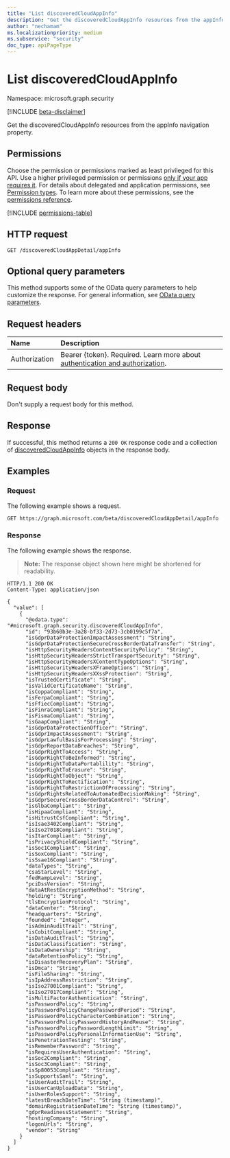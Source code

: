 ```yaml
---
title: "List discoveredCloudAppInfo"
description: "Get the discoveredCloudAppInfo resources from the appInfo navigation property."
author: "nechamam"
ms.localizationpriority: medium
ms.subservice: "security"
doc_type: apiPageType
---
```


# List discoveredCloudAppInfo

Namespace: microsoft.graph.security

[!INCLUDE [beta-disclaimer](../../includes/beta-disclaimer.md)]

Get the discoveredCloudAppInfo resources from the appInfo navigation property.

## Permissions

Choose the permission or permissions marked as least privileged for this API. Use a higher privileged permission or permissions [only if your app requires it](/graph/permissions-overview#best-practices-for-using-microsoft-graph-permissions). For details about delegated and application permissions, see [Permission types](/graph/permissions-overview#permission-types). To learn more about these permissions, see the [permissions reference](/graph/permissions-reference).

<!-- {
  "blockType": "permissions",
  "name": "security-discoveredcloudappdetail-list-appinfo-permissions"
}
-->
[!INCLUDE [permissions-table](../includes/permissions/security-discoveredcloudappdetail-list-appinfo-permissions.md)]

## HTTP request

<!-- {
  "blockType": "ignored"
}
-->
``` http
GET /discoveredCloudAppDetail/appInfo
```

## Optional query parameters

This method supports some of the OData query parameters to help customize the response. For general information, see [OData query parameters](/graph/query-parameters).

## Request headers

|Name|Description|
|:---|:---|
|Authorization|Bearer {token}. Required. Learn more about [authentication and authorization](/graph/auth/auth-concepts).|

## Request body

Don't supply a request body for this method.

## Response

If successful, this method returns a `200 OK` response code and a collection of [discoveredCloudAppInfo](../resources/security-discoveredcloudappinfo.md) objects in the response body.

## Examples

### Request

The following example shows a request.
<!-- {
  "blockType": "request",
  "name": "list_discoveredcloudappinfo"
}
-->
``` http
GET https://graph.microsoft.com/beta/discoveredCloudAppDetail/appInfo
```


### Response

The following example shows the response.
>**Note:** The response object shown here might be shortened for readability.
<!-- {
  "blockType": "response",
  "truncated": true,
  "@odata.type": "Collection(microsoft.graph.security.discoveredCloudAppInfo)"
}
-->
``` http
HTTP/1.1 200 OK
Content-Type: application/json

{
  "value": [
    {
      "@odata.type": "#microsoft.graph.security.discoveredCloudAppInfo",
      "id": "93b60b3e-3a28-bf33-2d73-3cb0199c5f7a",
      "isGdprDataProtectionImpactAssessment": "String",
      "isGdprDataProtectionSecureCrossBorderDataTransfer": "String",
      "isHttpSecurityHeadersContentSecurityPolicy": "String",
      "isHttpSecurityHeadersStrictTransportSecurity": "String",
      "isHttpSecurityHeadersXContentTypeOptions": "String",
      "isHttpSecurityHeadersXFrameOptions": "String",
      "isHttpSecurityHeadersXXssProtection": "String",
      "isTrustedCertificate": "String",
      "isValidCertificateName": "String",
      "isCoppaCompliant": "String",
      "isFerpaCompliant": "String",
      "isFfiecCompliant": "String",
      "isFinraCompliant": "String",
      "isFismaCompliant": "String",
      "isGaapCompliant": "String",
      "isGdprDataProtectionOfficer": "String",
      "isGdprImpactAssessment": "String",
      "isGdprLawfulBasisForProcessing": "String",
      "isGdprReportDataBreaches": "String",
      "isGdprRightToAccess": "String",
      "isGdprRightToBeInformed": "String",
      "isGdprRightToDataPortablility": "String",
      "isGdprRightToErasure": "String",
      "isGdprRightToObject": "String",
      "isGdprRightToRectification": "String",
      "isGdprRightToRestrictionOfProcessing": "String",
      "isGdprRightsRelatedToAutomatedDecisionMaking": "String",
      "isGdprSecureCrossBorderDataControl": "String",
      "isGlbaCompliant": "String",
      "isHipaaCompliant": "String",
      "isHitrustCsfCompliant": "String",
      "isIsae3402Compliant": "String",
      "isIso27018Compliant": "String",
      "isItarCompliant": "String",
      "isPrivacyShieldCompliant": "String",
      "isSoc1Compliant": "String",
      "isSoxCompliant": "String",
      "isSsae16Compliant": "String",
      "dataTypes": "String",
      "csaStarLevel": "String",
      "fedRampLevel": "String",
      "pciDssVersion": "String",
      "dataAtRestEncryptionMethod": "String",
      "holding": "String",
      "tlsEncryptionProtocol": "String",
      "dataCenter": "String",
      "headquarters": "String",
      "founded": "Integer",
      "isAdminAuditTrail": "String",
      "isCobitCompliant": "String",
      "isDataAuditTrail": "String",
      "isDataClassification": "String",
      "isDataOwnership": "String",
      "dataRetentionPolicy": "String",
      "isDisasterRecoveryPlan": "String",
      "isDmca": "String",
      "isFileSharing": "String",
      "isIpAddressRestriction": "String",
      "isIso27001Compliant": "String",
      "isIso27017Compliant": "String",
      "isMultiFactorAuthentication": "String",
      "isPasswordPolicy": "String",
      "isPasswordPolicyChangePasswordPeriod": "String",
      "isPasswordPolicyCharacterCombination": "String",
      "isPasswordPolicyPasswordHistoryAndReuse": "String",
      "isPasswordPolicyPasswordLengthLimit": "String",
      "isPasswordPolicyPersonalInformationUse": "String",
      "isPenetrationTesting": "String",
      "isRememberPassword": "String",
      "isRequiresUserAuthentication": "String",
      "isSoc2Compliant": "String",
      "isSoc3Compliant": "String",
      "isSp80053Compliant": "String",
      "isSupportsSaml": "String",
      "isUserAuditTrail": "String",
      "isUserCanUploadData": "String",
      "isUserRolesSupport": "String",
      "latestBreachDateTime": "String (timestamp)",
      "domainRegistrationDateTime": "String (timestamp)",
      "gdprReadinessStatement": "String",
      "hostingCompany": "String",
      "logonUrls": "String",
      "vendor": "String"
    }
  ]
}
```

